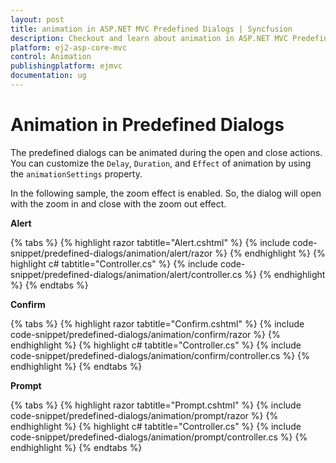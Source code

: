 ```yaml
---
layout: post
title: animation in ASP.NET MVC Predefined Dialogs | Syncfusion
description: Checkout and learn about animation in ASP.NET MVC Predefined Dialogs of Syncfusion Essential JS 2 and more details.
platform: ej2-asp-core-mvc
control: Animation
publishingplatform: ejmvc
documentation: ug
---
```


# Animation in Predefined Dialogs 

The predefined dialogs can be animated during the open and close actions. You can customize the `Delay`, `Duration`, and `Effect` of animation by using the `animationSettings` property.

In the following sample, the zoom effect is enabled. So, the dialog will open with the zoom in and close with the zoom out effect.

**Alert**

{% tabs %}
{% highlight razor tabtitle="Alert.cshtml" %}
{% include code-snippet/predefined-dialogs/animation/alert/razor %}
{% endhighlight %}
{% highlight c# tabtitle="Controller.cs" %}
{% include code-snippet/predefined-dialogs/animation/alert/controller.cs %}
{% endhighlight %}
{% endtabs %}

**Confirm**

{% tabs %}
{% highlight razor tabtitle="Confirm.cshtml" %}
{% include code-snippet/predefined-dialogs/animation/confirm/razor %}
{% endhighlight %}
{% highlight c# tabtitle="Controller.cs" %}
{% include code-snippet/predefined-dialogs/animation/confirm/controller.cs %}
{% endhighlight %}
{% endtabs %}

**Prompt**

{% tabs %}
{% highlight razor tabtitle="Prompt.cshtml" %}
{% include code-snippet/predefined-dialogs/animation/prompt/razor %}
{% endhighlight %}
{% highlight c# tabtitle="Controller.cs" %}
{% include code-snippet/predefined-dialogs/animation/prompt/controller.cs %}
{% endhighlight %}
{% endtabs %}